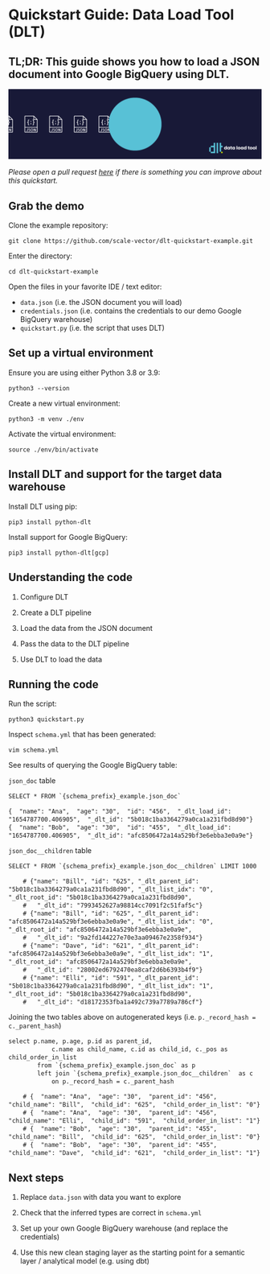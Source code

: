 # Quickstart Guide: Data Load Tool (DLT)

## **TL;DR: This guide shows you how to load a JSON document into Google BigQuery using DLT.**

![](docs/DLT-Pacman-Big.gif)

*Please open a pull request [here](https://github.com/scale-vector/dlt/edit/master/QUICKSTART.md) if there is something you can improve about this quickstart.*

## Grab the demo

Clone the example repository:
```
git clone https://github.com/scale-vector/dlt-quickstart-example.git
```

Enter the directory:
```
cd dlt-quickstart-example
```

Open the files in your favorite IDE / text editor:
- `data.json` (i.e. the JSON document you will load)
- `credentials.json` (i.e. contains the credentials to our demo Google BigQuery warehouse)
- `quickstart.py` (i.e. the script that uses DLT)

## Set up a virtual environment

Ensure you are using either Python 3.8 or 3.9:
```
python3 --version
```

Create a new virtual environment:
```
python3 -m venv ./env
```

Activate the virtual environment:
```
source ./env/bin/activate
```

## Install DLT and support for the target data warehouse

Install DLT using pip:
```
pip3 install python-dlt
```

Install support for Google BigQuery:
```
pip3 install python-dlt[gcp]
```

## Understanding the code

1. Configure DLT

2. Create a DLT pipeline

3. Load the data from the JSON document

4. Pass the data to the DLT pipeline

5. Use DLT to load the data

## Running the code

Run the script:

```
python3 quickstart.py
```

Inspect `schema.yml` that has been generated:
```
vim schema.yml
```

See results of querying the Google BigQuery table:

`json_doc` table

```
SELECT * FROM `{schema_prefix}_example.json_doc`
```
```
{  "name": "Ana",  "age": "30",  "id": "456",  "_dlt_load_id": "1654787700.406905",  "_dlt_id": "5b018c1ba3364279a0ca1a231fbd8d90"}
{  "name": "Bob",  "age": "30",  "id": "455",  "_dlt_load_id": "1654787700.406905",  "_dlt_id": "afc8506472a14a529bf3e6ebba3e0a9e"}
```

`json_doc__children` table

```
SELECT * FROM `{schema_prefix}_example.json_doc__children` LIMIT 1000
```
```
    # {"name": "Bill", "id": "625", "_dlt_parent_id": "5b018c1ba3364279a0ca1a231fbd8d90", "_dlt_list_idx": "0", "_dlt_root_id": "5b018c1ba3364279a0ca1a231fbd8d90",
    #   "_dlt_id": "7993452627a98814cc7091f2c51faf5c"}
    # {"name": "Bill", "id": "625", "_dlt_parent_id": "afc8506472a14a529bf3e6ebba3e0a9e", "_dlt_list_idx": "0", "_dlt_root_id": "afc8506472a14a529bf3e6ebba3e0a9e",
    #   "_dlt_id": "9a2fd144227e70e3aa09467e2358f934"}
    # {"name": "Dave", "id": "621", "_dlt_parent_id": "afc8506472a14a529bf3e6ebba3e0a9e", "_dlt_list_idx": "1", "_dlt_root_id": "afc8506472a14a529bf3e6ebba3e0a9e",
    #   "_dlt_id": "28002ed6792470ea8caf2d6b6393b4f9"}
    # {"name": "Elli", "id": "591", "_dlt_parent_id": "5b018c1ba3364279a0ca1a231fbd8d90", "_dlt_list_idx": "1", "_dlt_root_id": "5b018c1ba3364279a0ca1a231fbd8d90",
    #   "_dlt_id": "d18172353fba1a492c739a7789a786cf"}
```

Joining the two tables above on autogenerated keys (i.e. `p._record_hash = c._parent_hash`)

```
select p.name, p.age, p.id as parent_id,
            c.name as child_name, c.id as child_id, c._pos as child_order_in_list
        from `{schema_prefix}_example.json_doc` as p
        left join `{schema_prefix}_example.json_doc__children`  as c
            on p._record_hash = c._parent_hash
```
```
    # {  "name": "Ana",  "age": "30",  "parent_id": "456",  "child_name": "Bill",  "child_id": "625",  "child_order_in_list": "0"}
    # {  "name": "Ana",  "age": "30",  "parent_id": "456",  "child_name": "Elli",  "child_id": "591",  "child_order_in_list": "1"}
    # {  "name": "Bob",  "age": "30",  "parent_id": "455",  "child_name": "Bill",  "child_id": "625",  "child_order_in_list": "0"}
    # {  "name": "Bob",  "age": "30",  "parent_id": "455",  "child_name": "Dave",  "child_id": "621",  "child_order_in_list": "1"}
```

## Next steps

1. Replace `data.json` with data you want to explore

2. Check that the inferred types are correct in `schema.yml`

3. Set up your own Google BigQuery warehouse (and replace the credentials)

4. Use this new clean staging layer as the starting point for a semantic layer / analytical model (e.g. using dbt)
